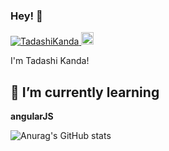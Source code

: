 ### Hey! 👋

<p align="left"> 
  <a href="https://github.com/TadashiKanda/TadashiKanda/">
    <img src="https://komarev.com/ghpvc/?username=TadashiKanda" alt="TadashiKanda" />
  </a>
  <a href="https://github.com/TadashiKanda">
    <img height="20" src="https://img.shields.io/github/followers/TadashiKanda?label=follow&logo=github&style=flat" />
  </a>
</p>
I'm Tadashi Kanda!

<h2> 🌱 I’m currently learning </h2>

__angularJS__  


![Anurag's GitHub stats](https://github-readme-stats.vercel.app/api?username=TadashiKanda)

<!--
**TadashiKanda/TadashiKanda** is a ✨ _special_ ✨ repository because its `README.md` (this file) appears on your GitHub profile.

Here are some ideas to get you started:

- 🔭 I’m currently working on ...
- 🌱 I’m currently learning 
- 👯 I’m looking to collaborate on ...
- 🤔 I’m looking for help with ...
- 💬 Ask me about ...
- 📫 How to reach me: ...
- 😄 Pronouns: ...
- ⚡ Fun fact: ...
-->
